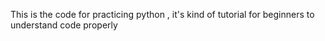 This is the code for practicing python , it's kind of tutorial for beginners to understand code properly
